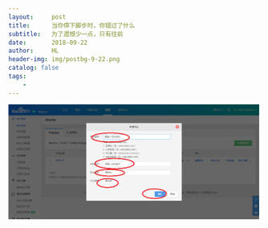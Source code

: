 ```yaml
---
layout:     post
title:      当你停下脚步时，你错过了什么
subtitle:   为了遗憾少一点，只有往前
date:       2018-09-22
author:     HL
header-img: img/postbg-9-22.png
catalog: false
tags:
    - 
---
```

<a href="" target="_blank"></a>
<img src="/PigForth/PigForth2.jpg" width="500">